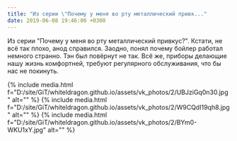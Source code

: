 ```yaml
---
title: "Из серии \"Почему у меня во рту металлический привк..."
date: 2019-06-08 19:46:00 +0300
---
```


Из серии "Почему у меня во рту металлический привкус?". Кстати, не всё так плохо, анод справился. Заодно, понял почему бойлер работал немного странно. Тэн был повёрнут не так. Всё же, приборы делающие нашу жизнь комфортней, требуют регулярного обслуживания, что бы нас не покинуть.


{% include media.html f="D:/site/GiT/whiteldragon.github.io/assets/vk_photos/2/UBJziGq0n30.jpg" alt="" %}
{% include media.html f="D:/site/GiT/whiteldragon.github.io/assets/vk_photos/2/W9CQdI19qh8.jpg" alt="" %}
{% include media.html f="D:/site/GiT/whiteldragon.github.io/assets/vk_photos/2/BYm0-WKU1xY.jpg" alt="" %}
